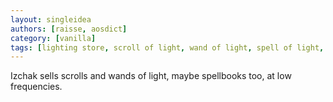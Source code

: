 ```yaml
---
layout: singleidea
authors: [raisse, aosdict]
category: [vanilla]
tags: [lighting store, scroll of light, wand of light, spell of light, implemented in xnethack]
---
```

Izchak sells scrolls and wands of light, maybe spellbooks too, at low frequencies.
